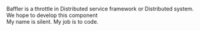 Baffler is a throttle in Distributed service framework or Distributed system.<br>
We hope to develop this component<br>
My name is silent.
My job is to code.
